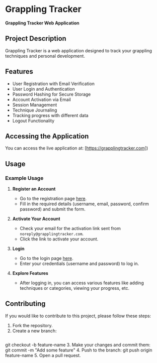 # Grappling Tracker

**Grappling Tracker Web Application**

## Project Description

Grappling Tracker is a web application designed to track your grappling techniques and personal development.

## Features

- User Registration with Email Verification
- User Login and Authentication
- Password Hashing for Secure Storage
- Account Activation via Email
- Session Management
- Technique Journaling
- Tracking progress with different data
- Logout Functionality

## Accessing the Application

You can access the live application at: [https://grapplingtracker.com])

## Usage

### Example Usage

1. **Register an Account**
   - Go to the registration page [here](https://grapplingtracker.com/register).
   - Fill in the required details (username, email, password, confirm password) and submit the form.
   
2. **Activate Your Account**
   - Check your email for the activation link sent from `noreply@grapplingtracker.com`.
   - Click the link to activate your account.

3. **Login**
   - Go to the login page [here](https://grapplingtracker.com/login).
   - Enter your credentials (username and password) to log in.

4. **Explore Features**
   - After logging in, you can access various features like adding techniques or categories, viewing your progress, etc.

## Contributing

If you would like to contribute to this project, please follow these steps:

1. Fork the repository.
2. Create a new branch:
   ```sh
 git checkout -b feature-name
3. Make your changes and commit them:    
git commit -m "Add some feature"
4. Push to the branch:
git push origin feature-name
5. Open a pull request.